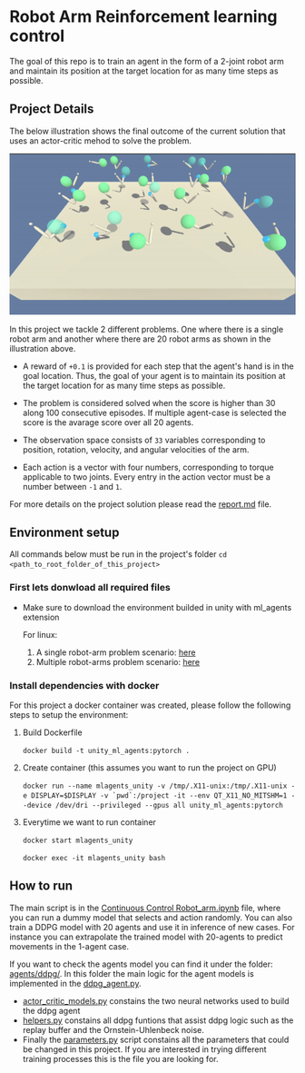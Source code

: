 # Robot Arm Reinforcement learning control

The goal of this repo is to train an agent in the form of a 2-joint robot arm and maintain its position at the target location for as many time steps as possible. 

## Project Details

The below illustration shows the final outcome of the current solution that uses an actor-critic mehod to solve the problem.

![](docs/trained_model.gif)

In this project we tackle 2 different problems. One where there is a single robot arm and another where there are 20 robot arms as shown in the illustration above.

* A reward of `+0.1` is provided for each step that the agent's hand is in the goal location. Thus, the goal of your agent is to maintain its position at the target location for as many time steps as possible.
  
* The problem is considered solved when the score is higher than 30 along 100 consecutive episodes. If multiple agent-case is selected the score is the avarage score over all 20 agents.
  
* The observation space consists of `33` variables corresponding to position, rotation, velocity, and angular velocities of the arm.  
  
* Each action is a vector with four numbers, corresponding to torque applicable to two joints.  Every entry in the action vector must be a number between `-1` and `1`.

For more details on the project solution please read the [report.md](report.md) file.

## Environment setup

All commands below must be run in the project's folder `cd <path_to_root_folder_of_this_project>`

### First lets donwload all required files

* Make sure to download the environment builded in unity with ml_agents extension

    For linux:
    1. A single robot-arm problem scenario: [here](https://s3-us-west-1.amazonaws.com/udacity-drlnd/P2/Reacher/one_agent/Reacher_Linux.zip)
    2. Multiple robot-arms problem scenario: [here](https://s3-us-west-1.amazonaws.com/udacity-drlnd/P2/Reacher/Reacher_Linux.zip)

### Install dependencies with docker

For this project a docker container was created, please follow the following steps to setup the environment:

1. Build Dockerfile

    `docker build -t unity_ml_agents:pytorch .`

2. Create container (this assumes you want to run the project on GPU)

    ``docker run --name mlagents_unity -v /tmp/.X11-unix:/tmp/.X11-unix -e DISPLAY=$DISPLAY -v `pwd`:/project -it --env QT_X11_NO_MITSHM=1 --device /dev/dri --privileged --gpus all unity_ml_agents:pytorch``

3. Everytime we want to run container

    `docker start mlagents_unity`

    `docker exec -it mlagents_unity bash`

## How to run

The main script is in the [Continuous Control Robot_arm.ipynb](Continuous%20Control%20Robot_arm.ipynb) file, where you can run a dummy model that selects and action randomly. You can also train a DDPG model with 20 agents and use it in inference of new cases. For instance you can extrapolate the trained model with 20-agents to predict movements in the 1-agent case.

If you want to check the agents model you can find it under the folder: [agents/ddpg/](agents/ddpg/). In this folder the main logic for the agent models is implemented in the [ddpg_agent.py](agents/ddpg/ddpg_agent.py). 

* [actor_critic_models.py](agents/ddpg/actor_critic_models.py) constains the two neural networks used to build the ddpg agent
* [helpers.py](agents/ddpg/helpers.py) constains all ddpg funtions that assist ddpg logic such as the replay buffer and the Ornstein-Uhlenbeck noise.
* Finally the [parameters.py](agents/ddpg/parameters.py) script constains all the parameters that could be changed in this project. If you are interested in trying different training processes this is the file you are looking for.
